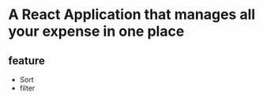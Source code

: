 # A React Application that manages all your expense in one place
## feature
  * Sort
  * filter
    
